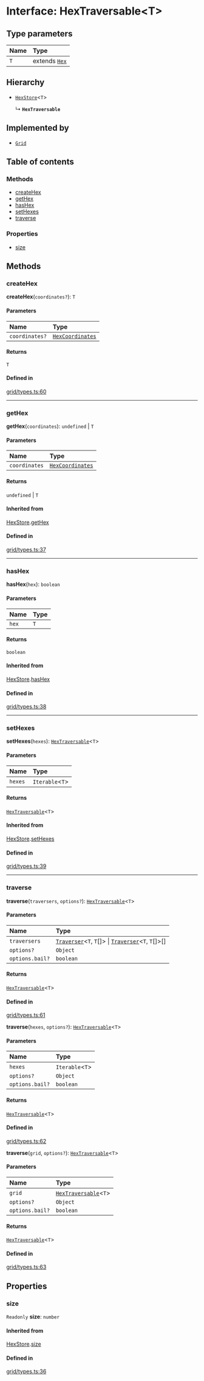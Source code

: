 # Interface: HexTraversable<T\>

## Type parameters

| Name | Type |
| :------ | :------ |
| `T` | extends [`Hex`](../classes/Hex.md) |

## Hierarchy

- [`HexStore`](HexStore.md)<`T`\>

  ↳ **`HexTraversable`**

## Implemented by

- [`Grid`](../classes/Grid.md)

## Table of contents

### Methods

- [createHex](HexTraversable.md#createHex)
- [getHex](HexTraversable.md#getHex)
- [hasHex](HexTraversable.md#hasHex)
- [setHexes](HexTraversable.md#setHexes)
- [traverse](HexTraversable.md#traverse)

### Properties

- [size](HexTraversable.md#size)

## Methods

### <a id="createHex" name="createHex"></a> createHex

**createHex**(`coordinates?`): `T`

#### Parameters

| Name | Type |
| :------ | :------ |
| `coordinates?` | [`HexCoordinates`](../index.md#HexCoordinates) |

#### Returns

`T`

#### Defined in

[grid/types.ts:60](https://github.com/flauwekeul/honeycomb/blob/next/src/grid/types.ts#L60)

___

### <a id="getHex" name="getHex"></a> getHex

**getHex**(`coordinates`): `undefined` \| `T`

#### Parameters

| Name | Type |
| :------ | :------ |
| `coordinates` | [`HexCoordinates`](../index.md#HexCoordinates) |

#### Returns

`undefined` \| `T`

#### Inherited from

[HexStore](HexStore.md).[getHex](HexStore.md#getHex)

#### Defined in

[grid/types.ts:37](https://github.com/flauwekeul/honeycomb/blob/next/src/grid/types.ts#L37)

___

### <a id="hasHex" name="hasHex"></a> hasHex

**hasHex**(`hex`): `boolean`

#### Parameters

| Name | Type |
| :------ | :------ |
| `hex` | `T` |

#### Returns

`boolean`

#### Inherited from

[HexStore](HexStore.md).[hasHex](HexStore.md#hasHex)

#### Defined in

[grid/types.ts:38](https://github.com/flauwekeul/honeycomb/blob/next/src/grid/types.ts#L38)

___

### <a id="setHexes" name="setHexes"></a> setHexes

**setHexes**(`hexes`): [`HexTraversable`](HexTraversable.md)<`T`\>

#### Parameters

| Name | Type |
| :------ | :------ |
| `hexes` | `Iterable`<`T`\> |

#### Returns

[`HexTraversable`](HexTraversable.md)<`T`\>

#### Inherited from

[HexStore](HexStore.md).[setHexes](HexStore.md#setHexes)

#### Defined in

[grid/types.ts:39](https://github.com/flauwekeul/honeycomb/blob/next/src/grid/types.ts#L39)

___

### <a id="traverse" name="traverse"></a> traverse

**traverse**(`traversers`, `options?`): [`HexTraversable`](HexTraversable.md)<`T`\>

#### Parameters

| Name | Type |
| :------ | :------ |
| `traversers` | [`Traverser`](../index.md#Traverser)<`T`, `T`[]\> \| [`Traverser`](../index.md#Traverser)<`T`, `T`[]\>[] |
| `options?` | `Object` |
| `options.bail?` | `boolean` |

#### Returns

[`HexTraversable`](HexTraversable.md)<`T`\>

#### Defined in

[grid/types.ts:61](https://github.com/flauwekeul/honeycomb/blob/next/src/grid/types.ts#L61)

**traverse**(`hexes`, `options?`): [`HexTraversable`](HexTraversable.md)<`T`\>

#### Parameters

| Name | Type |
| :------ | :------ |
| `hexes` | `Iterable`<`T`\> |
| `options?` | `Object` |
| `options.bail?` | `boolean` |

#### Returns

[`HexTraversable`](HexTraversable.md)<`T`\>

#### Defined in

[grid/types.ts:62](https://github.com/flauwekeul/honeycomb/blob/next/src/grid/types.ts#L62)

**traverse**(`grid`, `options?`): [`HexTraversable`](HexTraversable.md)<`T`\>

#### Parameters

| Name | Type |
| :------ | :------ |
| `grid` | [`HexTraversable`](HexTraversable.md)<`T`\> |
| `options?` | `Object` |
| `options.bail?` | `boolean` |

#### Returns

[`HexTraversable`](HexTraversable.md)<`T`\>

#### Defined in

[grid/types.ts:63](https://github.com/flauwekeul/honeycomb/blob/next/src/grid/types.ts#L63)

## Properties

### <a id="size" name="size"></a> size

 `Readonly` **size**: `number`

#### Inherited from

[HexStore](HexStore.md).[size](HexStore.md#size)

#### Defined in

[grid/types.ts:36](https://github.com/flauwekeul/honeycomb/blob/next/src/grid/types.ts#L36)
